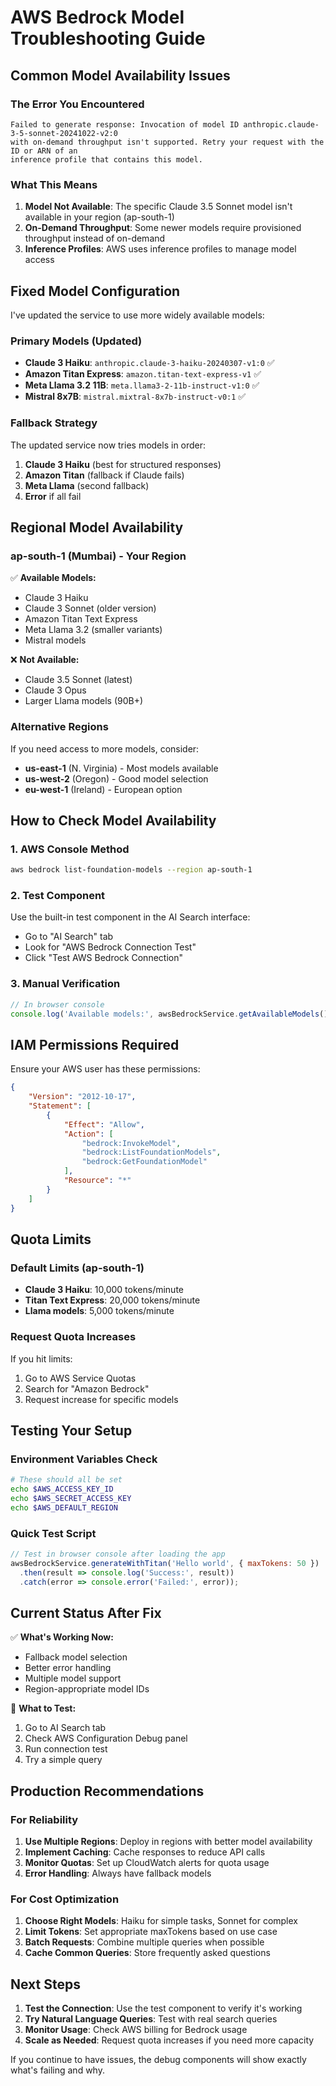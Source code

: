 # AWS Bedrock Model Troubleshooting Guide

## Common Model Availability Issues

### The Error You Encountered

```
Failed to generate response: Invocation of model ID anthropic.claude-3-5-sonnet-20241022-v2:0 
with on-demand throughput isn't supported. Retry your request with the ID or ARN of an 
inference profile that contains this model.
```

### What This Means

1. **Model Not Available**: The specific Claude 3.5 Sonnet model isn't available in your region (ap-south-1)
2. **On-Demand Throughput**: Some newer models require provisioned throughput instead of on-demand
3. **Inference Profiles**: AWS uses inference profiles to manage model access

## Fixed Model Configuration

I've updated the service to use more widely available models:

### Primary Models (Updated)
- **Claude 3 Haiku**: `anthropic.claude-3-haiku-20240307-v1:0` ✅
- **Amazon Titan Express**: `amazon.titan-text-express-v1` ✅  
- **Meta Llama 3.2 11B**: `meta.llama3-2-11b-instruct-v1:0` ✅
- **Mistral 8x7B**: `mistral.mixtral-8x7b-instruct-v0:1` ✅

### Fallback Strategy

The updated service now tries models in order:
1. **Claude 3 Haiku** (best for structured responses)
2. **Amazon Titan** (fallback if Claude fails)  
3. **Meta Llama** (second fallback)
4. **Error** if all fail

## Regional Model Availability

### ap-south-1 (Mumbai) - Your Region
✅ **Available Models:**
- Claude 3 Haiku
- Claude 3 Sonnet (older version)
- Amazon Titan Text Express
- Meta Llama 3.2 (smaller variants)
- Mistral models

❌ **Not Available:**
- Claude 3.5 Sonnet (latest)
- Claude 3 Opus
- Larger Llama models (90B+)

### Alternative Regions
If you need access to more models, consider:
- **us-east-1** (N. Virginia) - Most models available
- **us-west-2** (Oregon) - Good model selection
- **eu-west-1** (Ireland) - European option

## How to Check Model Availability

### 1. AWS Console Method
```bash
aws bedrock list-foundation-models --region ap-south-1
```

### 2. Test Component
Use the built-in test component in the AI Search interface:
- Go to "AI Search" tab
- Look for "AWS Bedrock Connection Test"
- Click "Test AWS Bedrock Connection"

### 3. Manual Verification
```javascript
// In browser console
console.log('Available models:', awsBedrockService.getAvailableModels());
```

## IAM Permissions Required

Ensure your AWS user has these permissions:

```json
{
    "Version": "2012-10-17",
    "Statement": [
        {
            "Effect": "Allow",
            "Action": [
                "bedrock:InvokeModel",
                "bedrock:ListFoundationModels",
                "bedrock:GetFoundationModel"
            ],
            "Resource": "*"
        }
    ]
}
```

## Quota Limits

### Default Limits (ap-south-1)
- **Claude 3 Haiku**: 10,000 tokens/minute
- **Titan Text Express**: 20,000 tokens/minute
- **Llama models**: 5,000 tokens/minute

### Request Quota Increases
If you hit limits:
1. Go to AWS Service Quotas
2. Search for "Amazon Bedrock"
3. Request increase for specific models

## Testing Your Setup

### Environment Variables Check
```bash
# These should all be set
echo $AWS_ACCESS_KEY_ID
echo $AWS_SECRET_ACCESS_KEY  
echo $AWS_DEFAULT_REGION
```

### Quick Test Script
```javascript
// Test in browser console after loading the app
awsBedrockService.generateWithTitan('Hello world', { maxTokens: 50 })
  .then(result => console.log('Success:', result))
  .catch(error => console.error('Failed:', error));
```

## Current Status After Fix

✅ **What's Working Now:**
- Fallback model selection
- Better error handling
- Multiple model support
- Region-appropriate model IDs

🔄 **What to Test:**
1. Go to AI Search tab
2. Check AWS Configuration Debug panel
3. Run connection test
4. Try a simple query

## Production Recommendations

### For Reliability
1. **Use Multiple Regions**: Deploy in regions with better model availability
2. **Implement Caching**: Cache responses to reduce API calls
3. **Monitor Quotas**: Set up CloudWatch alerts for quota usage
4. **Error Handling**: Always have fallback models

### For Cost Optimization
1. **Choose Right Models**: Haiku for simple tasks, Sonnet for complex
2. **Limit Tokens**: Set appropriate maxTokens based on use case
3. **Batch Requests**: Combine multiple queries when possible
4. **Cache Common Queries**: Store frequently asked questions

## Next Steps

1. **Test the Connection**: Use the test component to verify it's working
2. **Try Natural Language Queries**: Test with real search queries
3. **Monitor Usage**: Check AWS billing for Bedrock usage
4. **Scale as Needed**: Request quota increases if you need more capacity

If you continue to have issues, the debug components will show exactly what's failing and why.
